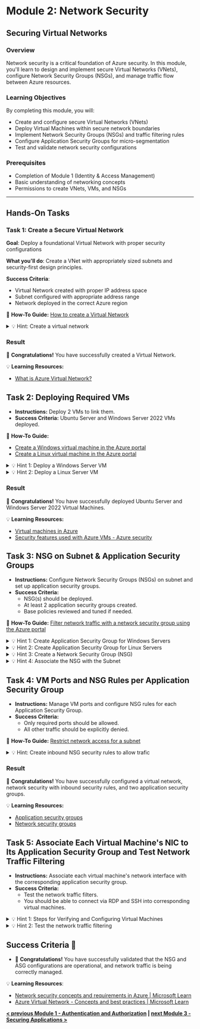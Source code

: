 # Module 2: Network Security
## Securing Virtual Networks

### Overview
Network security is a critical foundation of Azure security. In this module, you'll learn to design and implement secure Virtual Networks (VNets), configure Network Security Groups (NSGs), and manage traffic flow between Azure resources.

### Learning Objectives
By completing this module, you will:
- Create and configure secure Virtual Networks (VNets)
- Deploy Virtual Machines within secure network boundaries
- Implement Network Security Groups (NSGs) and traffic filtering rules
- Configure Application Security Groups for micro-segmentation
- Test and validate network security configurations

### Prerequisites
- Completion of Module 1 (Identity & Access Management)
- Basic understanding of networking concepts
- Permissions to create VNets, VMs, and NSGs

---

## Hands-On Tasks

### Task 1: Create a Secure Virtual Network
**Goal**: Deploy a foundational Virtual Network with proper security configurations

**What you'll do**: Create a VNet with appropriately sized subnets and security-first design principles.

**Success Criteria**: 
- Virtual Network created with proper IP address space
- Subnet configured with appropriate address range
- Network deployed in the correct Azure region
  
📘 **How-To Guide:** [How to create a Virtual Network](https://learn.microsoft.com/en-us/azure/virtual-network/quick-create-portal)

<details close>
<summary>💡 Hint: Create a virtual network</summary>
<br>

1. **Sign in to the Azure Portal**
   - Go to: [Azure Portal](https://portal.azure.com/).
   - **Note:** Use an account with the Owner or Contributor role in the Azure subscription you are using for this lab.

2. **Navigate to Virtual Networks**
   - In the Azure portal, use the **Search resources, services, and docs** text box at the top.
   - Type **Virtual networks** and press **Enter**.

3. **Create a Virtual Network**
   - On the **Virtual networks** blade, click **+ Create**.

4. **Configure Basic Settings**
   - On the **Basics** tab of the **Create virtual network** blade, specify the following settings and click **Next: IP Addresses**:
     - **Subscription:** Select the Azure subscription you are using for this lab.
     - **Resource group:** Click **Create new** and enter **MY_RG_CLOUD_ACADEMY**.
     - **Name:** Enter **CLOUDACADEMYVirtualNetwork**.
     - **Region:** Select **(Africa) South Africa North**.

5. **Configure IP Addresses**
   - On the **IP addresses** tab, set the **IPv4 address space** to **10.0.0.0/16**.
   - If needed, in the **Subnet name** column, click **default**, and on the **Edit subnet** blade, specify the following settings and click **Save**:
     - **Subnet name:** Enter **SRVSubnetwork**.
     - **Subnet address range:** Enter **10.0.0.0/24**.

6. **Review and Create**
   - Back on the **IP addresses** tab, click **Review + create**.
   - On the **Review + create** tab, click **Create**.

</details>

### Result
🎊 **Congratulations!** You have successfully created a Virtual Network.

💡 **Learning Resources:**
- [What is Azure Virtual Network?](https://learn.microsoft.com/en-us/azure/virtual-network/virtual-networks-overview)

## Task 2: Deploying Required VMs
- **Instructions:** Deploy 2 VMs to link them.
- **Success Criteria:** Ubuntu Server and Windows Server 2022 VMs deployed.

📘 **How-To Guide:** 
- [Create a Windows virtual machine in the Azure portal](https://learn.microsoft.com/en-us/azure/virtual-machines/windows/quick-create-portal)
- [Create a Linux virtual machine in the Azure portal](https://learn.microsoft.com/en-us/azure/virtual-machines/linux/quick-create-portal?tabs=ubuntu)

<details close>
<summary>💡 Hint 1: Deploy a Windows Server VM</summary>
<br>

## Creating Windows Server VM

1. **Navigation to Virtual Machines**
   - In the Azure portal, navigate to the **Virtual machines** blade.
   - Click **+ Create** and then select **+ Azure virtual machine** from the dropdown list.

2. **Configure Basic Settings for Windows VM**
   - On the **Basics** tab of the **Create a virtual machine** blade, specify the following settings:

     |Setting|Value|
     |---|---|
     |Subscription|Select the Azure subscription you are using for this lab|
     |Resource group|**MY_RG_CLOUD_ACADEMY**|
     |Virtual machine name|**CLOUDacademyVMwinSRV**|
     |Region|**(Africa) South Africa North**|
     |Image|**Windows Server 2022 Datacenter: Azure Edition - x64 Gen2**|
     |Size|**Standard D2s v3**|
     |Username|**Define your own user**|
     |Password|**Define your own password**|
     |Public inbound ports|**None**|
     |Already have a Windows Server license?|**No**|

     > **Note:** We will configure public inbound ports in the subsequent NSG task.

3. **Configure Disks**
   - Click **Next: Disks >**.
   - On the **Disks** tab, set the **OS disk type** to **Standard HDD**.
   - Click **Next: Networking >**.

4. **Configure Networking**
   - On the **Networking** tab, select the previously created network **WindowsSRVSubnetwork**.
   - Under **NIC network security group**, select **None**.

5. **Configure Management and Monitoring**
   - Click **Next: Management >**, then **Next: Monitoring >**.
   - On the **Monitoring** tab, ensure the following setting:

     |Setting|Value|
     |---|---|
     |Boot diagnostics|**Enabled with managed storage account (recommended)**|

6. **Review and Create**
   - Click **Review + create**.
   - On the **Review + create** blade, ensure that validation was successful and click **Create**.

</details>

<details close>
<summary>💡 Hint 2:  Deploy a Linux Server VM</summary>
<br>

## Creating Linux Server VM

1. **Navigation to Virtual Machines**
   - In the Azure portal, navigate to the **Virtual machines** blade.
   - Click **+ Create** and then select **+ Azure virtual machine** from the dropdown list.

2. **Configure Basic Settings for Linux VM**
   - On the **Basics** tab of the **Create a virtual machine** blade, specify the following settings:

     |Setting|Value|
     |---|---|
     |Subscription|Select the Azure subscription you are using for this lab|
     |Resource group|**MY_RG_CLOUD_ACADEMY**|
     |Virtual machine name|**CLOUDacademyVMlinuxSRV**|
     |Region|**(Africa) South Africa North**|
     |Image|**Ubuntu Server 24.04 LTS - x64 Gen2**|
     |Size|**Standard_B2ls_v2**|
     |Username|**Define your own user**|
     |Password|**Define your own password**|
     |Public inbound ports|**None**|

     > **Note:** We will configure public inbound ports in the subsequent NSG task.

3. **Configure Disks**
   - Click **Next: Disks >**.
   - On the **Disks** tab, set the **OS disk type** to **Standard HDD**.
   - Click **Next: Networking >**.

4. **Configure Networking**
   - On the **Networking** tab, select the previously created network **WindowsSRVSubnetwork**.
   - Under **NIC network security group**, select **None**.

5. **Configure Management and Monitoring**
   - Click **Next: Management >**, then **Next: Monitoring >**.
   - On the **Monitoring** tab, ensure the following setting:

     |Setting|Value|
     |---|---|
     |Boot diagnostics|**Enabled with managed storage account (recommended)**|

6. **Review and Create**
   - Click **Review + create**.
   - On the **Review + create** blade, ensure that validation was successful and click **Create**.

> **Note:** Wait for both virtual machines to be provisioned before continuing.

</details>

### Result
🎊 **Congratulations!** You have successfully deployed Ubuntu Server and Windows Server 2022 Virtual Machines.

💡 **Learning Resources:**
- [Virtual machines in Azure](https://learn.microsoft.com/en-us/azure/virtual-machines/overview)
- [Security features used with Azure VMs - Azure security](https://learn.microsoft.com/en-us/azure/security/fundamentals/virtual-machines-overview?toc=%2Fazure%2Fvirtual-machines%2Ftoc.json)

## Task 3: NSG on Subnet & Application Security Groups
- **Instructions:** Configure Network Security Groups (NSGs) on subnet and set up application security groups.
- **Success Criteria:**
  - NSG(s) should be deployed.
  - At least 2 application security groups created.
  - Base policies reviewed and tuned if needed.

📘 **How-To Guide:** [Filter network traffic with a network security group using the Azure portal](https://learn.microsoft.com/en-us/azure/virtual-network/tutorial-filter-network-traffic?tabs=portal)

<details close>
<summary>💡 Hint 1: Create Application Security Group for Windows Servers</summary>
<br>

### Create Application Security Group for Windows Servers

1. **Search for Application Security Groups**
   - In the Azure portal, type **Application security groups** in the **Search resources, services, and docs** text box at the top of the page and press **Enter**.

2. **Create a New Application Security Group**
   - On the **Application security groups** blade, click **+ Create**.

3. **Configure Basic Settings for Windows Security Group**
   - On the **Basics** tab, specify the following settings:

     |Setting|Value|
     |---|---|
     |Resource group|**MY_RG_CLOUD_ACADEMY**|
     |Name|**AsgWindowsServers**|
     |Region|**(Africa) South Africa North**|

     > **Note:** This group will be for the web servers.

4. **Review and Create**
   - Click **Review + create**, ensure the settings are correct, and click **Create**.

</details>

<details close>
<summary>💡 Hint 2: Create Application Security Group for Linux Servers</summary>
<br>

### Create Application Security Group for Linux Servers

5. **Create Another Application Security Group**
   - Navigate back to the **Application security groups** blade and click **+ Create**.

6. **Configure Basic Settings for Linux Security Group**
   - On the **Basics** tab, specify the following settings:

     |Setting|Value|
     |---|---|
     |Resource group|**MY_RG_CLOUD_ACADEMY**|
     |Name|**AsgLinuxServers**|
     |Region|**(Africa) South Africa North**|

     > **Note:** This group will be for the management servers.

7. **Review and Create**
   - Click **Review + create**, ensure the settings are correct, and click **Create**.

</details>

<details close>
<summary>💡 Hint 3: Create a Network Security Group (NSG)</summary>
<br>

## Create a Network Security Group (NSG)

### Create the NSG

1. **Search for Network Security Groups**
   - In the Azure portal, type **Network security groups** in the **Search resources, services, and docs** text box at the top of the page and press **Enter**.

2. **Create a New Network Security Group**
   - On the **Network security groups** blade, click **+ Create**.

3. **Configure Basic Settings for the NSG**
   - On the **Basics** tab, specify the following settings:

     |Setting|Value|
     |---|---|
     |Subscription|Select the Azure subscription you are using for this lab|
     |Resource group|**MY_RG_CLOUD_ACADEMY**|
     |Name|**accessNsg**|
     |Region|**(Africa) South Africa North**|

4. **Review and Create**
   - Click **Review + create**, ensure the settings are correct, and click **Create**.

</details>

<details close>
<summary>💡 Hint 4: Associate the NSG with the Subnet</summary>
<br>

### Associate the NSG with the Subnet

5. **Navigate to the Newly Created NSG**
   - In the Azure portal, navigate back to the **Network security groups** blade and click on the **accessNsg** entry.

6. **Associate the NSG with the Subnet**
   - On the **accessNsg** blade, in the **Settings** section, click **Subnets**.
   - Click **+ Associate**.

7. **Configure Association Settings**
   - On the **Associate subnet** blade, specify the following settings and click **OK**:

     |Setting|Value|
     |---|---|
     |Virtual network|**CLOUDACADEMYVirtualNetwork**|
     |Subnet|**default**|

</details>

## Task 4: VM Ports and NSG Rules per Application Security Group
- **Instructions:** Manage VM ports and configure NSG rules for each Application Security Group.
- **Success Criteria:**
  - Only required ports should be allowed.
  - All other traffic should be explicitly denied.

📘 **How-To Guide:** [Restrict network access for a subnet](https://learn.microsoft.com/en-us/azure/virtual-network/tutorial-restrict-network-access-to-resources?tabs=portal#restrict-network-access-for-a-subnet)

<details close>
<summary>💡 Hint: Create inbound NSG security rules to allow trafic</summary>
<br>

## Instructions for Configuring Inbound Security Rules

### Step 0: Define Your IP Address
Determine your IP address using any IP service, such as [WhatIsMyIP](https://whatismyipaddress.com/).

### Step 1: Access Inbound Security Rules
1. Navigate to the **accessNsg** blade.
2. In the **Settings** section, click on **Inbound security rules**.

### Step 2: Add SSH Inbound Rule
1. Review the default inbound security rules.
2. Click **+ Add** to create a new inbound security rule.
3. On the **Add inbound security rule** blade, configure the following settings to allow SSH (port 22) to the **AsgLinuxServers** application security group:

    | Setting                    | Value                                               |
    |----------------------------|-----------------------------------------------------|
    | Source                     | IP Address                                          |
    | Source IP addresses        | Your IP Address (from Step 0)                       |
    | Destination                | Application security group -> **AsgLinuxServers**   |
    | Destination port ranges    | **22**                                               |
    | Protocol                   | **TCP**                                              |
    | Priority                   | **100**                                              |
    | Name                       | **Allow-SSH-for-ME**                                 |

4. Click **Add** to finalize the new inbound rule.

### Step 3: Add RDP Inbound Rule
1. On the **accessNsg** blade, in the **Settings** section, click **Inbound security rules**.
2. Click **+ Add** to create a new inbound security rule.
3. On the **Add inbound security rule** blade, configure the following settings to allow RDP (port 3389) to the **AsgWindowsServers** application security group:

    | Setting                    | Value                                                    |
    |----------------------------|----------------------------------------------------------|
    | Source                     | IP Address                                               |
    | Source IP addresses        | Your IP Address (from Step 0)                            |
    | Destination                | Application security group -> **AsgWindowsServers**      |
    | Destination port ranges    | **3389**                                                 |
    | Protocol                   | **TCP**                                                  |
    | Priority                   | **110**                                                  |
    | Name                       | **Allow-RDP-for-ME**                                     |

4. Click **Add** to finalize the new inbound rule.

</details>

### Result
🎊 **Congratulations!** You have successfully configured a virtual network, network security with inbound security rules, and two application security groups.

💡 **Learning Resources:**
- [Application security groups](https://learn.microsoft.com/en-us/azure/virtual-network/application-security-groups)
- [Network security groups](https://learn.microsoft.com/en-us/azure/virtual-network/network-security-groups-overview)

## Task 5: Associate Each Virtual Machine's NIC to Its Application Security Group and Test Network Traffic Filtering
- **Instructions:** Associate each virtual machine's network interface with the corresponding application security group.
- **Success Criteria:**
  - Test the network traffic filters.
  - You should be able to connect via RDP and SSH into corresponding virtual machines.

<details close>
<summary>💡 Hint 1: Steps for Verifying and Configuring Virtual Machines </summary>
<br>

## Steps for Verifying and Configuring Virtual Machines

### Step 1: Verify Virtual Machines Status
1. In the Azure portal, navigate back to the **Virtual machines** blade.
2. Ensure that both virtual machines are listed and showing a **Running** status.

### Step 2: Configure **CLOUDacademyVMlinuxSRV**
1. From the list of virtual machines, click on **CLOUDacademyVMlinuxSRV**.
2. On the **CLOUDacademyVMlinuxSRV** blade, go to the **Networking** section.
3. Click **Network settings** and then select the **Application security groups** tab.
4. Click **+ Add application security groups**.
5. In the **Application security group** list, select **AsgLinuxServers** and click **Save**.

### Step 3: Configure **CLOUDacademyVMwinSRV**
1. Navigate back to the **Virtual machines** blade.
2. From the list of virtual machines, click on **CLOUDacademyVMwinSRV**.
3. On the **CLOUDacademyVMwinSRV** blade, go to the **Networking** section.
4. Click **Network settings** and then select the **Application security groups** tab.
5. Click **+ Add application security groups**.
6. In the **Application security group** list, select **AsgWindowsServers** and click **Save**.

</details>

<details close>
<summary>💡 Hint 2: Test the network traffic filtering </summary>
<br>

### Testing Network Traffic Filtering

### Step 1: Connect to **CLOUDacademyVMwinSRV** via RDP
1. Navigate back to the **CLOUDacademyVMwinSRV** virtual machine blade.
2. Click **Connect** and choose **RDP** from the drop-down menu.
3. Click **Download RDP File** and use it to connect to the **CLOUDacademyVMwinSRV** Azure VM via Remote Desktop.
4. When prompted, authenticate using the credentials provided in Task 2.

    > **Note**: Verify that the Remote Desktop connection is successful to confirm you can connect to **CLOUDacademyVMwinSRV** via RDP.

### Step 2: Connect to **CLOUDacademyVMlinuxSRV** via SSH
1. Open PowerShell on your local machine.
2. Use the following command to connect via SSH:

   ```sh
    ssh <YOUR_USER_CREATED>@<IP_ADDRESS_DEFINED_IN_STEP_0>
   ```

   Example:

   ```sh
    ssh nonether3@20.218.160.157
   ```

</details>

## Success Criteria 🎉
- 🎊 **Congratulations!** You have successfully validated that the NSG and ASG configurations are operational, and network traffic is being correctly managed.

💡 **Learning Resources**:
- [Network security concepts and requirements in Azure | Microsoft Learn](https://learn.microsoft.com/en-us/azure/security/fundamentals/network-overview) 
- [Azure Virtual Network - Concepts and best practices | Microsoft Learn](https://learn.microsoft.com/en-us/azure/virtual-network/concepts-and-best-practices)

 **[< previous Module 1 - Authentication and Authorization](../module-1/README.md) | [next Module 3 - Securing Applications >](../module-3/README.md)**
